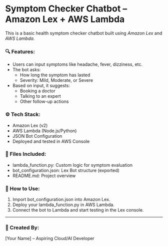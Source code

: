 # Symptom Checker Chatbot – Amazon Lex + AWS Lambda

This is a basic health symptom checker chatbot built using *Amazon Lex* and *AWS Lambda*.

### 🔍 Features:
- Users can input symptoms like headache, fever, dizziness, etc.
- The bot asks:
  - How long the symptom has lasted
  - Severity: Mild, Moderate, or Severe
- Based on input, it suggests:
  - Booking a doctor
  - Talking to an expert
  - Other follow-up actions

### ⚙ Tech Stack:
- Amazon Lex (v2)
- AWS Lambda (Node.js/Python)
- JSON Bot Configuration
- Deployed and tested in AWS Console

### 📁 Files Included:
- lambda_function.py: Custom logic for symptom evaluation
- bot_configuration.json: Lex Bot structure (exported)
- README.md: Project overview

### 🚀 How to Use:
1. Import bot_configuration.json into Amazon Lex.
2. Deploy your lambda_function.py in AWS Lambda.
3. Connect the bot to Lambda and start testing in the Lex console.

---

### 🤝 Created By:
[Your Name] – Aspiring Cloud/AI Developer